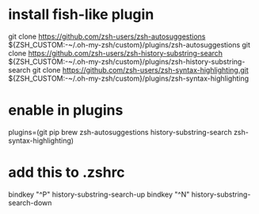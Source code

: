 
# install fish-like plugin
git clone https://github.com/zsh-users/zsh-autosuggestions ${ZSH_CUSTOM:-~/.oh-my-zsh/custom}/plugins/zsh-autosuggestions
git clone https://github.com/zsh-users/zsh-history-substring-search ${ZSH_CUSTOM:-~/.oh-my-zsh/custom}/plugins/zsh-history-substring-search
git clone https://github.com/zsh-users/zsh-syntax-highlighting.git ${ZSH_CUSTOM:-~/.oh-my-zsh/custom}/plugins/zsh-syntax-highlighting

# enable in plugins
plugins=(git pip brew zsh-autosuggestions history-substring-search zsh-syntax-highlighting)

# add this to .zshrc
bindkey "^P" history-substring-search-up
bindkey "^N" history-substring-search-down
